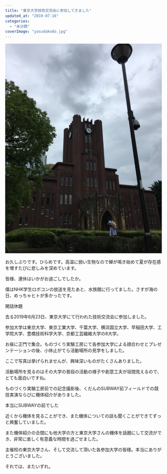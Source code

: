 ```yaml
---
title: "東京大学技術交流会に参加してきました"
updated_at: "2019-07-16"
categories: 
  - "未分類"
coverImage: "yasudakodo.jpg"
---
```


![曇り空を背景にラスボス感を漂わせる安田講堂](images/yasudakodo.jpg)

お久しぶりです。ひらめです。高温に弱い生物なので蝉が鳴き始めて夏が存在感を増すたびに悲しみを深めています。

皆様、連休はいかがお過ごしでしたか。

僕はNHK学生ロボコンの放送を見たあと、水族館に行ってました。さすが海の日、めっちゃヒトが多かったです。

閑話休題

去る2019年6月23日、東京大学にて行われた技術交流会に参加しました。

参加大学は東京大学、東京工業大学、千葉大学、横浜国立大学、早稲田大学、工学院大学、豊橋技術科学大学、京都工芸繊維大学の8大学。

お昼に正門で集合。ものづくり実験工房にて各参加大学による顔合わせとプレゼンテーションの後、小休止がてら活動場所の見学をしました。

ここで写真は挙げられませんが、興味深いものがたくさんありました。

活動場所を見るのはその大学の普段の活動の様子や創意工夫が垣間見えるので、とても面白いですね。

ものづくり実験工房前での記念撮影後、くだんのSUBWAY前フィールドでの競技実演ならびに機体紹介がありました。

本当にSUBWAYの前でした

近くから機体を見ることができ、また機体についての話も聞くことができてずっと興奮していました。

また機体紹介の合間にも他大学の方と東京大学さんの機体を話題にして交流ができ、非常に楽しく有意義な時間を過ごせました。

主催校の東京大学さん、そして交流して頂いた各参加大学の皆様。本当にありがとうございました。

それでは、またいずれ。
